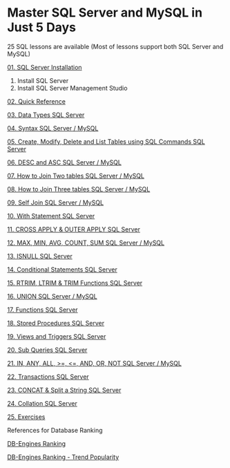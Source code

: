 # Master SQL Server and MySQL in Just 5 Days
25 SQL lessons are available (Most of lessons support both SQL Server and MySQL)

[01. SQL Server Installation](https://docs.google.com/document/d/1-_PmGIuXJ4eL3l-wNVHr_SqO1ykoqqxYg2solaAxtdY/edit#heading=h.csp110b2igo3)
1. Install SQL Server
2. Install SQL Server Management Studio

[02. Quick Reference](https://github.com/lindulamaratunga/Learn-SQL/blob/main/Lesson%2001.%20Quick%20Reference.pdf)

[03. Data Types SQL Server](https://github.com/lindulamaratunga/Learn-SQL/blob/main/Lesson%2002.%20Data%20Types.pdf)

[04. Syntax SQL Server / MySQL](https://github.com/lindulamaratunga/Learn-SQL/blob/main/Lesson%2003.%20Syntax.pdf)

[05. Create, Modify, Delete and List Tables using SQL Commands SQL Server](https://github.com/lindulamaratunga/Learn-SQL/blob/main/Lesson%2004.%20Create%2C%20Modify%2C%20Delete%20%26%20List%20Tables.pdf)

[06. DESC and ASC SQL Server / MySQL](https://github.com/lindulamaratunga/Learn-SQL/blob/main/Lesson%2005.%20DESC%20%26%20ASC.pdf)

[07. How to Join Two tables SQL Server / MySQL](https://github.com/lindulamaratunga/Learn-SQL/blob/main/Lesson%2006.%20How%20to%20Join%20two%20tables.pdf)

[08. How to Join Three tables SQL Server / MySQL](https://github.com/lindulamaratunga/Learn-SQL/blob/main/Lesson%2007.%20How%20to%20Join%20three%20tables.pdf)

[09. Self Join SQL Server / MySQL](https://github.com/lindulamaratunga/Learn-SQL/blob/main/Lesson%2008.%20Self%20Join.pdf)

[10. With Statement SQL Server](https://github.com/lindulamaratunga/Learn-SQL/blob/main/Lesson%2009.%20With%20Statement.pdf)

[11. CROSS APPLY & OUTER APPLY SQL Server](https://github.com/lindulamaratunga/Learn-SQL/blob/main/Lesson%2010.%20CROSS%20APPLY%20%26%20OUTER%20APPLY.pdf)

[12. MAX, MIN, AVG, COUNT, SUM SQL Server / MySQL](https://github.com/lindulamaratunga/Learn-SQL/blob/main/Lesson%2011.%20MAX%2C%20MIN%2C%20AVG%2C%20COUNT%2C%20SUM.pdf)

[13. ISNULL SQL Server](https://github.com/lindulamaratunga/Learn-SQL/blob/main/Lesson%2012.%20ISNULL.pdf)

[14. Conditional Statements SQL Server](https://github.com/lindulamaratunga/Learn-SQL/blob/main/Lesson%2013.%20Conditional%20Statements.pdf)

[15. RTRIM, LTRIM & TRIM Functions SQL Server](https://github.com/lindulamaratunga/Learn-SQL/blob/main/Lesson%2014.%20RTRIM%2C%20LTRIM%20%26%20TRIM%20Functions.pdf)

[16. UNION SQL Server / MySQL](https://github.com/lindulamaratunga/Learn-SQL/blob/main/Lesson%2015.%20UNION.pdf)

[17. Functions SQL Server](https://github.com/lindulamaratunga/Learn-SQL/blob/main/Lesson%2016.%20Functions.pdf)

[18. Stored Procedures SQL Server](https://github.com/lindulamaratunga/Learn-SQL/blob/main/Lesson%2017.%20Stored%20Procedures.pdf)

[19. Views and Triggers SQL Server](https://github.com/lindulamaratunga/Learn-SQL/blob/main/Lesson%2018.%20Views%20and%20Triggers.pdf)

[20. Sub Queries SQL Server](https://github.com/lindulamaratunga/Learn-SQL/blob/main/Lesson%2020.%20Sub%20Queries.pdf)

[21. IN, ANY, ALL, >=, <=, AND, OR, NOT SQL Server / MySQL](https://github.com/lindulamaratunga/Learn-SQL/blob/main/Lesson%2021.%20IN%2C%20ANY%2C%20ALL%2C%20AND%2C%20OR%2C%20NOT.pdf)

[22. Transactions SQL Server](https://github.com/lindulamaratunga/Learn-SQL/blob/main/Lesson%2022.%20Transactions.pdf)

[23. CONCAT & Split a String SQL Server](https://github.com/lindulamaratunga/Learn-SQL/blob/main/Lesson%2023%20CONCAT%20%26%20Split%20a%20String.pdf)

[24. Collation SQL Server](https://github.com/lindulamaratunga/Learn-SQL/blob/main/Lesson%2024.%20Collation.pdf)

[25. Exercises](https://github.com/lindulamaratunga/Learn-SQL/blob/main/Lesson%2025.%20Exercises.pdf)

References for Database Ranking

[DB-Engines Ranking](https://db-engines.com/en/ranking)

[DB-Engines Ranking - Trend Popularity](https://db-engines.com/en/ranking_trend)

